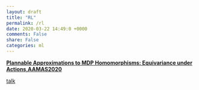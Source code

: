 ```yaml
---
layout: draft
title: "RL"
permalink: /rl
date: 2020-03-22 14:49:0 +0000
comments: False
share: False
categories: ml
---
```


**[Plannable Approximations to MDP Homomorphisms: Equivariance under Actions,AAMAS2020](https://arxiv.org/pdf/2002.11963.pdf)**

[talk](https://underline.io/lecture/228-plannable-approximations-to-mdp-homomorphisms-equivariance-under-actions)